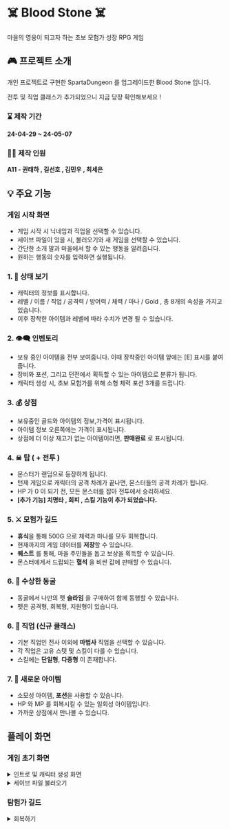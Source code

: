 # ☠️ Blood Stone ☠️
마을의 영웅이 되고자 하는 초보 모험가 성장 RPG 게임

## 🎮 프로젝트 소개
개인 프로젝트로 구현한 SpartaDungeon 를 업그레이드한 Blood Stone 입니다.

전투 및 직업 클래스가 추가되었으니 지금 당장 확인해보세요 !

### ⌛ 제작 기간
**24-04-29 ~ 24-05-07**

### 🙋‍♂️ 제작 인원
**A11 - 권태하 , 길선호 , 김민우 , 최세은**

## 💡 주요 기능

### 게임 시작 화면
- 게임 시작 시 닉네임과 직업을 선택할 수 있습니다.
- 세이브 파일이 있을 시, 불러오기와 새 게임을 선택할 수 있습니다.
- 간단한 소개 말과 마을에서 할 수 있는 행동을 알려줍니다.
- 원하는 행동의 숫자를 입력하면 실행됩니다.

### 1. 👀 상태 보기 
- 캐릭터의 정보를 표시합니다.
- 레벨 / 이름 / 직업 / 공격력 / 방어력 / 체력 / 마나 / Gold , 총 8개의 속성을 가지고 있습니다.
- 이후 장착한 아이템과 레벨에 따라 수치가 변경 될 수 있습니다.

### 2. 👁‍🗨 인벤토리
- 보유 중인 아이템을 전부 보여줍니다. 이때 장착중인 아이템 앞에는 [E] 표시를 붙여 줍니다.
- 장비와 포션, 그리고 던전에서 획득할 수 있는 아이템으로 분류가 됩니다.
- 캐릭터 생성 시, 초보 모험가를 위해 소형 체력 포션 3개를 드립니다.

### 3. 💰 상점
- 보유중인 골드와 아이템의 정보,가격이 표시됩니다.
- 아이템 정보 오른쪽에는 가격이 표시됩니다.
- 상점에 더 이상 재고가 없는 아이템이라면,  **판매완료** 로 표시됩니다.
  
### 4. ☠ 탑 ( + 전투 )
- 몬스터가 랜덤으로 등장하게 됩니다.
- 턴제 게임으로 캐릭터의 공격 차례가 끝나면, 몬스터들의 공격 차례가 됩니다.
- HP 가 0 이 되기 전, 모든 몬스터를 잡아 전투에서 승리하세요.
- **[추가 기능] 치명타 , 회피 , 스킬 기능이 추가 되었습니다.**

### 5. ⚔ 모험가 길드
- **휴식**을 통해 500G 으로 체력과 마나를 모두 회복합니다.
- 현재까지의 게임 데이터를 **저장**할 수 있습니다.
- **퀘스트** 를 통해, 마을 주민들을 돕고 보상을 획득할 수 있습니다.
- 몬스터에게서 드랍되는 **혈석** 을 비싼 값에 판매할 수 있습니다.

### 6. 👻 수상한 동굴
 - 동굴에서 나만의 펫 **슬라임** 을 구매하여 함께 동행할 수 있습니다.
 - 펫은 공격형, 회복형, 지원형이 있습니다. 

### 6. 🌠 직업 (신규 클래스)
 - 기본 직업인 전사 이외에 **마법사** 직업을 선택할 수 있습니다.
 - 각 직업은 고유 스탯 및 스킬이 다를 수 있습니다.
 - 스킬에는 **단일형**, **다중형** 이 존재합니다.

### 7. 💊 새로운 아이템
 - 소모성 아이템, **포션**을 사용할 수 있습니다.
 - HP 와 MP 를 회복시킬 수 있는 일회성 아이템입니다.
 - 가까운 상점에서 만나볼 수 있습니다.


## 플레이 화면

### 게임 초기 화면

<details>
  <summary>인트로 및 캐릭터 생성 화면</summary>
  <img src = "https://github.com/DoOrNo33/Sparta2ndTeam_TeamProject/assets/122630746/97e4bb89-e710-4ef6-b150-2a0cf7e694c7" width = 500>
</details>

<details>
  <summary>세이브 파일 불러오기</summary>
  <img src = "https://github.com/DoOrNo33/Sparta2ndTeam_TeamProject/assets/122630746/9ffd8ce1-f659-4497-9002-f8dd757cf789" width = 500>
</details>

### 탐험가 길드

<details>
  <summary>회복하기</summary>

  <img src = "https://github.com/DoOrNo33/Sparta2ndTeam_TeamProject/assets/122630746/f42b160c-8eec-4ff5-8c8a-6fcfa50e58e2" width = 500>
</details>
